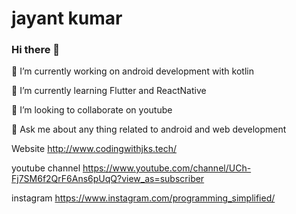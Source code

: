 # jayant kumar

### Hi there 👋

🔭 I’m currently working on android development with kotlin

🌱 I’m currently learning Flutter and ReactNative

👯 I’m looking to collaborate on youtube

💬 Ask me about any thing related to android and web development

Website http://www.codingwithjks.tech/

youtube channel https://www.youtube.com/channel/UCh-Fj7SM6f2QrF6Ans6pUqQ?view_as=subscriber

instagram https://www.instagram.com/programming_simplified/
